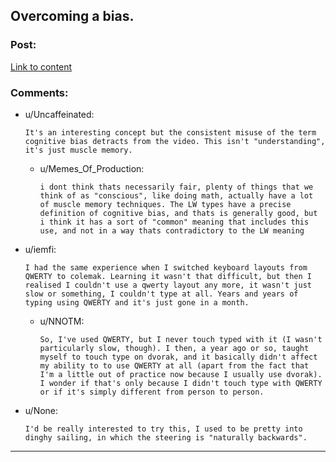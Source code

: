 ## Overcoming a bias.

### Post:

[Link to content](https://www.youtube.com/watch?v=MFzDaBzBlL0)

### Comments:

- u/Uncaffeinated:
  ```
  It's an interesting concept but the consistent misuse of the term cognitive bias detracts from the video. This isn't "understanding", it's just muscle memory.
  ```

  - u/Memes_Of_Production:
    ```
    i dont think thats necessarily fair, plenty of things that we think of as "conscious", like doing math, actually have a lot of muscle memory techniques. The LW types have a precise definition of cognitive bias, and thats is generally good, but i think it has a sort of "common" meaning that includes this use, and not in a way thats contradictory to the LW meaning
    ```

- u/iemfi:
  ```
  I had the same experience when I switched keyboard layouts from QWERTY to colemak. Learning it wasn't that difficult, but then I realised I couldn't use a qwerty layout any more, it wasn't just slow or something, I couldn't type at all. Years and years of typing using QWERTY and it's just gone in a month.
  ```

  - u/NNOTM:
    ```
    So, I've used QWERTY, but I never touch typed with it (I wasn't particularly slow, though). I then, a year ago or so, taught myself to touch type on dvorak, and it basically didn't affect my ability to to use QWERTY at all (apart from the fact that I'm a little out of practice now because I usually use dvorak). I wonder if that's only because I didn't touch type with QWERTY or if it's simply different from person to person.
    ```

- u/None:
  ```
  I'd be really interested to try this, I used to be pretty into dinghy sailing, in which the steering is "naturally backwards".
  ```

---

